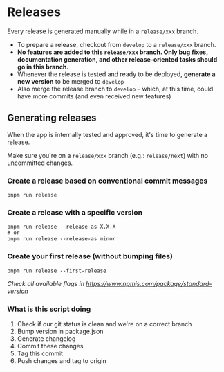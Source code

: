 # Releases

Every release is generated manually while in a `release/xxx` branch.

- To prepare a release, checkout from `develop` to a `release/xxx` branch.
- **No features are added to this `release/xxx` branch. Only bug fixes, documentation generation, and other release-oriented tasks should go in this branch.**
- Whenever the release is tested and ready to be deployed, **generate a new version** to be merged to `develop`
- Also merge the release branch to `develop` – which, at this time, could have more commits (and even received new features)

## Generating releases

When the app is internally tested and approved, it's time to generate a release.

Make sure you're on a `release/xxx` branch (e.g.: `release/next`) with no uncommitted changes.

### Create a release based on conventional commit messages

```
pnpm run release
```

### Create a release with a specific version

```
pnpm run release --release-as X.X.X
# or
pnpm run release --release-as minor
```

### Create your first release (without bumping files)

```
pnpm run release --first-release
```

_Check all available flags in https://www.npmjs.com/package/standard-version_

### What is this script doing

1. Check if our git status is clean and we're on a correct branch
2. Bump version in package.json
3. Generate changelog
4. Commit these changes
5. Tag this commit
6. Push changes and tag to origin
